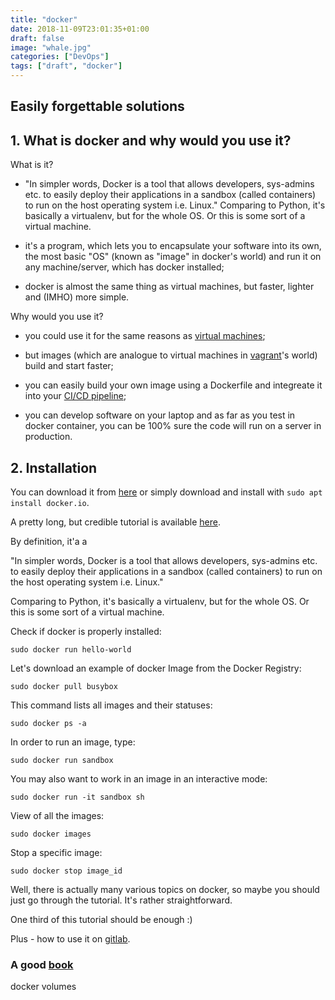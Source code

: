 ```yaml
---
title: "docker"
date: 2018-11-09T23:01:35+01:00
draft: false
image: "whale.jpg"
categories: ["DevOps"]
tags: ["draft", "docker"]
---
```


## Easily forgettable solutions

## 1. What is docker and why would you use it?

What is it?

* "In simpler words, Docker is a tool that allows developers, sys-admins etc. to easily deploy their applications in a sandbox (called containers) to run on the host operating system i.e. Linux." Comparing to Python, it's basically a virtualenv, but for the whole OS. Or this is some sort of a virtual machine.

* it's a program, which lets you to encapsulate your software into its own, the most basic "OS" (known as "image" in docker's world) and run it on any machine/server, which has docker installed;

* docker is almost the same thing as virtual machines, but faster, lighter and (IMHO) more simple.

Why would you use it?

* you could use it for the same reasons as [virtual machines](https://tomis9.github.io/vagrant);

* but images (which are analogue to virtual machines in [vagrant](https://tomis9.github.io/vagrant)'s world) build and start faster;

* you can easily build your own image using a Dockerfile and integreate it into your [CI/CD pipeline](https://tomis9.github.io/gitlab-ci);

* you can develop software on your laptop and as far as you test in docker container, you can be 100% sure the code will run on a server in production.

## 2. Installation

You can download it from [here](https://www.docker.com/products/docker-engine#/linux) or simply download and install with `sudo apt install docker.io`.

A pretty long, but credible tutorial is available [here](https://docker-curriculum.com/).

By definition, it'a a 

"In simpler words, Docker is a tool that allows developers, sys-admins etc. to easily deploy their applications in a sandbox (called containers) to run on the host operating system i.e. Linux."

Comparing to Python, it's basically a virtualenv, but for the whole OS.
Or this is some sort of a virtual machine.

Check if docker is properly installed:
```
sudo docker run hello-world
```

Let's download an example of docker Image from the Docker Registry:
```
sudo docker pull busybox
```

This command lists all images and their statuses: 
```
sudo docker ps -a
```

In order to run an image, type: 
```
sudo docker run sandbox
```
You may also want to work in an image in an interactive mode:
```
sudo docker run -it sandbox sh
```


View of all the images:
```
sudo docker images
```

Stop a specific image:
```
sudo docker stop image_id
```


Well, there is actually many various topics on docker, so maybe you should just go through the tutorial.
It's rather straightforward.

One third of this tutorial should be enough :)


Plus - how to use it on [gitlab](https://gitlab.iiit.pl/help/user/project/container_registry).


### A good [book](http://pepa.holla.cz/wp-content/uploads/2016/10/Using-Docker.pdf)

docker volumes

